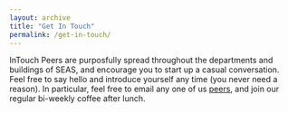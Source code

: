 ```yaml
---
layout: archive
title: "Get In Touch"
permalink: /get-in-touch/
---
```


InTouch Peers are purposfully spread throughout the departments and buildings of SEAS, and encourage you to start up a casual conversation.
Feel free to say hello and introduce yourself any time (you never need a reason).
In particular, feel free to email any one of us [peers](/peers),
and join our regular bi-weekly coffee after lunch. 

